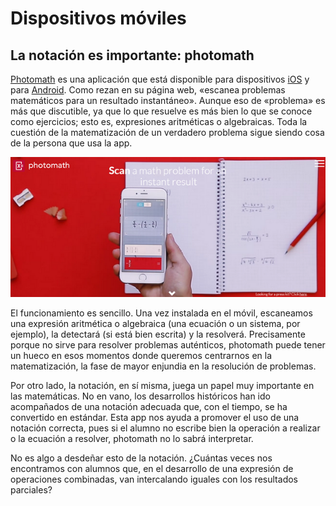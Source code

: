 # Dispositivos móviles

## La notación es importante: photomath

[Photomath](https://photomath.net/es/) es una aplicación que está disponible para dispositivos [iOS](https://itunes.apple.com/us/app/photomath/id919087726) y para [Android](https://play.google.com/store/apps/details?id=com.microblink.photomath). Como rezan en su página web, «escanea problemas matemáticos para un resultado instantáneo». Aunque eso de «problema» es más que discutible, ya que lo que resuelve es más bien lo que se conoce como ejercicios; esto es, expresiones aritméticas o algebraicas. Toda la cuestión de la matematización de un verdadero problema sigue siendo cosa de la persona que usa la app.

![](/herramientas/assets/photomath01.png)

El funcionamiento es sencillo. Una vez instalada en el móvil, escaneamos una expresión aritmética o algebraica \(una ecuación o un sistema, por ejemplo\), la detectará \(si está bien escrita\) y la resolverá. Precisamente porque no sirve para resolver problemas auténticos, photomath puede tener un hueco en esos momentos donde queremos centrarnos en la matematización, la fase de mayor enjundia en la resolución de problemas.

Por otro lado, la notación, en sí misma, juega un papel muy importante en las matemáticas. No en vano, los desarrollos históricos han ido acompañados de una notación adecuada que, con el tiempo, se ha convertido en estándar. Esta app nos ayuda a promover el uso de una notación correcta, pues si el alumno no escribe bien la operación a realizar o la ecuación a resolver, photomath no lo sabrá interpretar.

No es algo a desdeñar esto de la notación. ¿Cuántas veces nos encontramos con alumnos que, en el desarrollo de una expresión de operaciones combinadas, van intercalando iguales con los resultados parciales?

